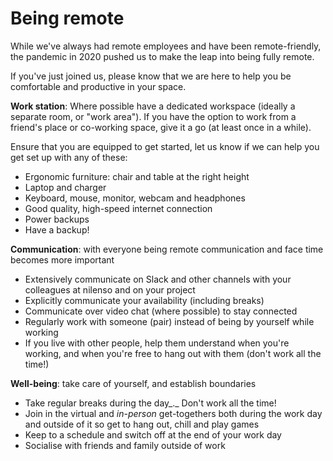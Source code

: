 # Being remote

While we've always had remote employees and have been remote-friendly, the pandemic in 2020 pushed us to make the leap into being fully remote.

If you've just joined us, please know that we are here to help you be comfortable and productive in your space.

**Work station**: Where possible have a dedicated workspace \(ideally a separate room, or "work area"\). If you have the option to work from a friend's place or co-working space, give it a go \(at least once in a while\). 

Ensure that you are equipped to get started, let us know if we can help you get set up with any of these:

* Ergonomic furniture: chair and table at the right height
* Laptop and charger
* Keyboard, mouse, monitor, webcam and headphones
* Good quality, high-speed internet connection
* Power backups
* Have a backup!

**Communication**: with everyone being remote communication and face time becomes more important

* Extensively communicate on Slack and other channels with your colleagues at nilenso and on your project
* Explicitly communicate your availability \(including breaks\)
* Communicate over video chat \(where possible\) to stay connected
* Regularly work with someone \(pair\) instead of being by yourself while working
* If you live with other people, help them understand when you're working, and when you're free to hang out with them \(don't work all the time!\)

**Well-being**: take care of yourself, and establish boundaries

* Take regular breaks during the day_._ Don't work all the time! 
* Join in the virtual and _in-person_ get-togethers both during the work day and outside of it so get to hang out, chill and play games
* Keep to a schedule and switch off at the end of your work day
* Socialise with friends and family outside of work



